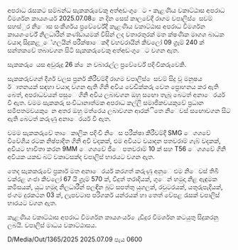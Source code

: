 අපරාධ රැසකට සම්බන්ධ සැකකරුවෙකු අත්අඩංගුෙට - කැළණිය වකාට්ඨාස අපරාධ විමර්ශන කායශංර්ය 2025.07.08 ෙන දින සෙස් කාලවේදී රාගම වපාලිස් ෙසවම් සහස්ුර නිොස සංකීර්ශය ප්‍රවේර්වේදී කැළණිය වකාට්ඨාස අපරාධ විමර්ශන කායශංර්වේ නිලධාරීන් කණ්ඩායමක් විසින් ලද වතාරතුරක් මත ක්ෂණික මාගශ බාධක වයාදා සිදුකළ ුේගලයින් පරීක්ෂාෙකදී වහවරායින් කිවලෝ 09 ග්‍රෑම් 240 ක් සන්තකවේ තබාවගන සිටි සැකකරුවෙකු අත්අඩංගුෙට වගන ඇත.

සැකකරු ෙයස අවුරුදු 26 ක් ෙන වබාරැල්ල ප්‍රවේර්වේ පදිංචිකරුවෙකි.

සැකකරුවගන් දීර්ශ වලස ප්‍රර්න කිරීවම්දී රාගම වපාලිස් ෙසවම් සිදු වූ මනුෂය ර්ාතනයක් සඳහා වයාදා වගන ඇති ගිනි අවිය වෙඩික්කරු වෙත ප්‍රොහනය කර ඇති බෙත්, අපරාධවයන් පසුෙ ගිනි අවිය ලබාවගන ඔහු සඟො තැබූ බෙටත් අනාෙරර්ය වී ඇත. වමම සැකකරු සංවිධානාත්මක අපරාධ කල්ලි සමාජිකවයකුවේ ප්‍රධාන සමීපතමවයකු ෙන අතර ඔහු මත්රෙය ලබාවගන ආරක්ිතෙ නිෙවස් සඟොවගන සිට ඇති බෙටත් කරුණු අනාෙරර්ය වී ඇත.

වමම සැකකරුවේ තාෙකාලික පදිංචි නිෙස පරීක්ෂා කිරීවම්දී SMG ෙගශවේ විවේශීය රටක නිෂ්පාදිත ගිනි අවි වදකක්, එම අවියට වයාදන පතවරාම් ගැබ් වදකක්, අවියට භාවිතා කරන 9MM ෙගශවේ ජීෙ පතවරාම් 10 ක් සහ T56 ෙගශවේ ගිනි අවියක යකඩ බට් වකාටසක්ද වපාලිස් භාරයට වගන ඇත.

තෙද සැකකරුවේ ප්‍රකාර් මත අනාෙරර්ය කරගත් කරුණු අනුෙ එම නිෙවස් තිබී වක්රළ ගංජා කිවලෝ 67 යි ග්‍රෑම් 570 ක්, විදුත් තරාදියක්, ගුෙන් හමුදා නිළ ඇඳුමක කමීසයක්, යුධ හමුදා නිලධාරීන් පලඳින බූට් සපත්තු යුගලක්, රවුටරයක්, යතුරුපැදියක්, ජංගම දුරකථන 03 ක්, ලැපවටාප පරිගර්ක යන්රයක් හා තෙත් වේපළ රැසක් වපාලිස් භාරයට වගන ඇත.

කැළණිය වකාට්ඨාස අපරාධ විමර්ශන කායශංර්ය ෙැඩිදුර විමර්ශන කටයුතු සිදුකරනු ලබයි. වපාලිස් මාධය වකාට්ඨාසය.

D/Media/Out/1365/2025 2025.07.09 පැය 0600